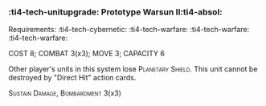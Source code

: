 ### :ti4-tech-unitupgrade: **Prototype Warsun II**:ti4-absol:

Requirements: :ti4-tech-cybernetic: :ti4-tech-warfare: :ti4-tech-warfare: :ti4-tech-warfare:

COST 8; COMBAT 3(x3); MOVE 3; CAPACITY 6

Other player's units in this system lose <span style="font-variant:small-caps;">Planetary Shield</span>.
This unit cannot be destroyed by "Direct Hit" action cards.

<span style="font-variant:small-caps;">Sustain Damage</span>, <span style="font-variant:small-caps;">Bombardment</span> 3(x3)
